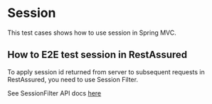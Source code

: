 # Session

This test cases shows how to use session in Spring MVC.

## How to E2E test session in RestAssured

To apply session id returned from server to subsequent requests in RestAssured, you need to use Session Filter.

See SessionFilter API
docs [here](https://www.javadoc.io/static/io.rest-assured/rest-assured/5.4.0/io/restassured/filter/session/SessionFilter.html)
